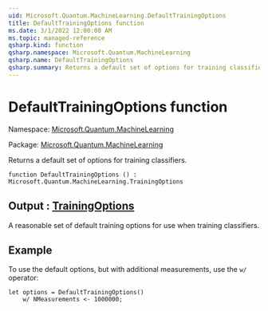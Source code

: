 ```yaml
---
uid: Microsoft.Quantum.MachineLearning.DefaultTrainingOptions
title: DefaultTrainingOptions function
ms.date: 3/1/2022 12:00:00 AM
ms.topic: managed-reference
qsharp.kind: function
qsharp.namespace: Microsoft.Quantum.MachineLearning
qsharp.name: DefaultTrainingOptions
qsharp.summary: Returns a default set of options for training classifiers.
---
```


# DefaultTrainingOptions function

Namespace: [Microsoft.Quantum.MachineLearning](xref:Microsoft.Quantum.MachineLearning)

Package: [Microsoft.Quantum.MachineLearning](https://nuget.org/packages/Microsoft.Quantum.MachineLearning)


Returns a default set of options for training classifiers.

```qsharp
function DefaultTrainingOptions () : Microsoft.Quantum.MachineLearning.TrainingOptions
```


## Output : [TrainingOptions](xref:Microsoft.Quantum.MachineLearning.TrainingOptions)

A reasonable set of default training options for use when trainingclassifiers.

## Example

To use the default options, but with additional measurements, use the`w/` operator:```qsharplet options = DefaultTrainingOptions()    w/ NMeasurements <- 1000000;```